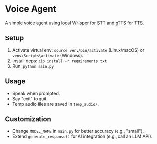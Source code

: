 # Voice Agent

A simple voice agent using local Whisper for STT and gTTS for TTS.

## Setup
1. Activate virtual env: `source venv/bin/activate` (Linux/macOS) or `venv\Scripts\activate` (Windows).
2. Install deps: `pip install -r requirements.txt`
3. Run: `python main.py`

## Usage
- Speak when prompted.
- Say "exit" to quit.
- Temp audio files are saved in `temp_audio/`.

## Customization
- Change `MODEL_NAME` in `main.py` for better accuracy (e.g., "small").
- Extend `generate_response()` for AI integration (e.g., call an LLM API).